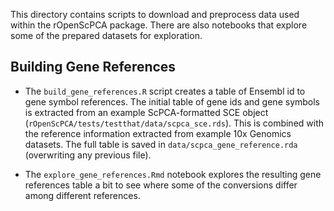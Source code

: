 This directory contains scripts to download and preprocess data used within the rOpenScPCA package.
There are also notebooks that explore some of the prepared datasets for exploration.

## Building Gene References

- The `build_gene_references.R` script creates a table of Ensembl id to gene symbol references.
The initial table of gene ids and gene symbols is extracted from an example ScPCA-formatted SCE object (`rOpenScPCA/tests/testthat/data/scpca_sce.rds`).
This is combined with the reference information extracted from example 10x Genomics datasets.
The full table is saved in `data/scpca_gene_reference.rda` (overwriting any previous file).

- The `explore_gene_references.Rmd` notebook explores the resulting gene references table a bit to see where some of the conversions differ among different references.
